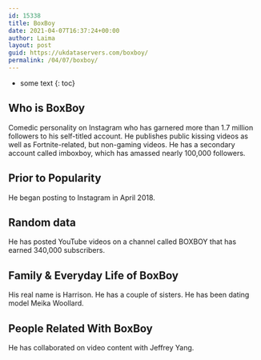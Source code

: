 ```yaml
---
id: 15338
title: BoxBoy
date: 2021-04-07T16:37:24+00:00
author: Laima
layout: post
guid: https://ukdataservers.com/boxboy/
permalink: /04/07/boxboy/
---
```


* some text
{: toc}


## Who is BoxBoy
                  
                  
                  
Comedic personality on Instagram who has garnered more than 1.7 million followers to his self-titled account. He publishes public kissing videos as well as Fortnite-related, but non-gaming videos. He has a secondary account called imboxboy, which has amassed nearly 100,000 followers.
                  
              
            
              
            
                
                
                
## Prior to Popularity
                  
                  
                  
He began posting to Instagram in April 2018. 
                  
              
            
              
            
                
                
                
## Random data
                  
                  
                  
He has posted YouTube videos on a channel called BOXBOY that has earned 340,000 subscribers.
                  
              
            
              
            
                
                
                
## Family & Everyday Life of BoxBoy
                  
                  
                  
His real name is Harrison. He has a couple of sisters. He has been dating model Meika Woollard.
                  
              
            
              
            
                
                
                
## People Related With BoxBoy
                  
                  
                  
He has collaborated on video content with Jeffrey Yang.
                  
              
            
              
            
                
              
            
              
              
            
            
              
            
          
          
          